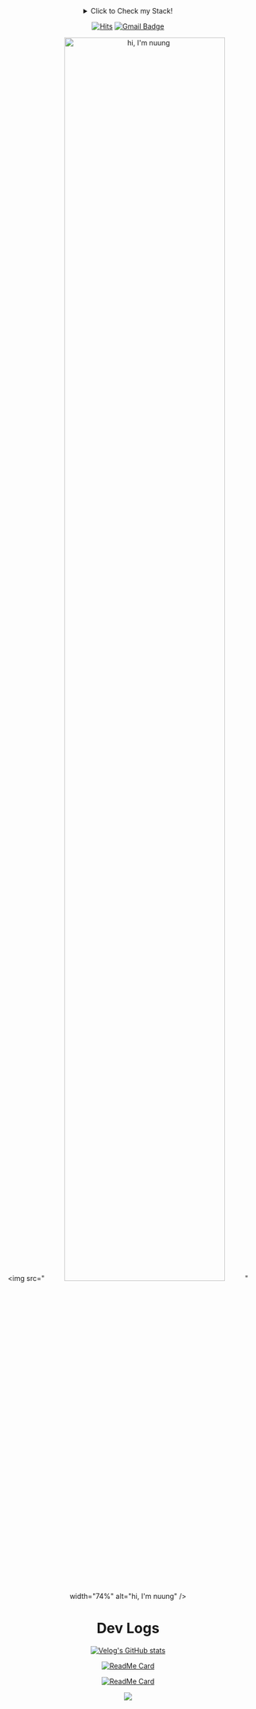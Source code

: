 <div align = "center">

<details><summary> Click to Check my Stack! </summary>
  <a href="https://stackshare.io/nuung/my-stack">
    <img src="http://img.shields.io/badge/tech-stack-0690fa.svg?style=flat" alt="nuung :: StackShare" />
  </a>
</details>

[![Hits](https://hits.seeyoufarm.com/api/count/incr/badge.svg?url=https%3A%2F%2Fgithub.com%2FNuung&count_bg=%23003376&title_bg=%23555555&icon=sparkfun.svg&icon_color=%23E7E7E7&title=hits&edge_flat=false)](https://hits.seeyoufarm.com)
[![Gmail Badge](https://img.shields.io/badge/Gmail-d14836?style=flat&logo=Gmail&logoColor=white&link=mailto:snugyun01@gmail.com)](mailto:qlgks1@gmail.com)

<img src="<img src="https://raw.githubusercontent.com/Nuung/all-about-javascript/b9458657f63474335d2897769cf6daf107e35516/NomadJS/images/svg.svg" width="80%" alt="hi, I'm nuung" />" width="74%" alt="hi, I'm nuung" />
</div>

<div align = "center">

# Dev Logs

[![Velog's GitHub stats](https://velog-readme-stats.vercel.app/api/list?name=qlgks1)](https://velog.io/@qlgks1)

[![ReadMe Card](https://github-readme-stats.vercel.app/api/pin/?username=Nuung&repo=django-all-about&show_owner=true&theme=dark)](https://github.com/Nuung/django-all-about) 

[![ReadMe Card](https://github-readme-stats.vercel.app/api/pin/?username=check-Data-Out&repo=velog-dashboard&show_owner=true&theme=dark)](https://github.com/check-Data-Out/velog-dashboard) 


<picture>
  <source
    srcset="https://github-readme-stats.vercel.app/api?username=nuung&show_icons=true&theme=dark"
    media="(prefers-color-scheme: dark)"
  />
  <source
    srcset="https://github-readme-stats.vercel.app/api?username=nuung&show_icons=true"
    media="(prefers-color-scheme: light), (prefers-color-scheme: no-preference)"
  />
  <img src="https://github-readme-stats.vercel.app/api?username=nuung&show_icons=true" />
</picture>

</div>
